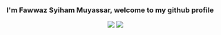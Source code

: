 ### I'm Fawwaz Syiham Muyassar, welcome to my github profile

<p align="center">
  <img src="https://github-readme-stats.vercel.app/api?username=Falskim&theme=tokyonight&show_icons=true&include_all_commits=true&count_private=true&hide=contribs">
  <img src="https://github-readme-stats.vercel.app/api/top-langs/?username=Falskim&theme=tokyonight&layout=compact"
</p>
